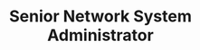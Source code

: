 ---
company: The Boring Company
title: Senior Network System Administrator
period: "November 2017 - Present"
website: "boringcompany.com"
highlight: "Solving 21st century problems by diging holes and making game changing products like the *not a flamethrower*"
description: "Every company needs its networks properly administered and The Boring Compay is no exception. Digging holes is hard and I play my part making sure the whole company stays connected. I lead a team of 5 people and enjoy driving the company to try new technologies."
---